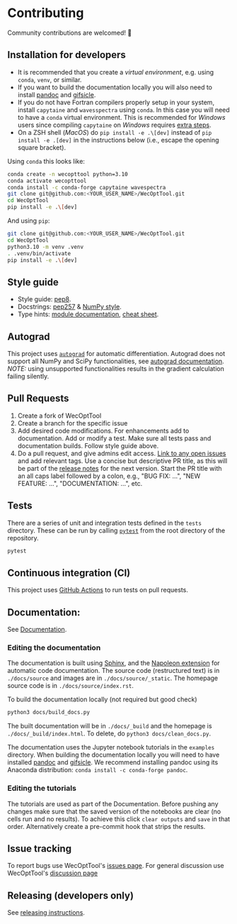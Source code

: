 # Contributing
Community contributions are welcomed! 🎊

## Installation for developers

* It is recommended that you create a *virtual environment*, e.g. using `conda`, `venv`, or similar.
* If you want to build the documentation locally you will also need to install [pandoc](https://pandoc.org/installing.html) and [gifsicle](https://github.com/kohler/gifsicle).
* If you do not have Fortran compilers properly setup in your system, install `capytaine` and `wavesspectra` using `conda`. In this case you will need to have a `conda` virtual environment. This is recommended for *Windows* users since compiling `capytaine` on *Windows* requires [extra steps](https://github.com/capytaine/capytaine/issues/115).
* On a ZSH shell (*MacOS*) do `pip install -e .\[dev]` instead of `pip install -e .[dev]` in the instructions below (i.e., escape the opening square bracket).

Using `conda` this looks like:
```bash
conda create -n wecopttool python=3.10
conda activate wecopttool
conda install -c conda-forge capytaine wavespectra
git clone git@github.com:<YOUR_USER_NAME>/WecOptTool.git
cd WecOptTool
pip install -e .\[dev]
```

And using `pip`:
```bash
git clone git@github.com:<YOUR_USER_NAME>/WecOptTool.git
cd WecOptTool
python3.10 -m venv .venv
. .venv/bin/activate
pip install -e .\[dev]
```


## Style guide
* Style guide: [pep8](https://www.python.org/dev/peps/pep-0008/).
* Docstrings: [pep257](https://www.python.org/dev/peps/pep-0257/) & [NumPy style](https://numpydoc.readthedocs.io/en/latest/format.html).
* Type hints: [module documentation](https://docs.python.org/3/library/typing.html), [cheat sheet](https://mypy.readthedocs.io/en/stable/cheat_sheet_py3.html).

## Autograd
This project uses [`autograd`](https://github.com/HIPS/autograd) for automatic differentiation.
Autograd does not support all NumPy and SciPy functionalities, see [autograd documentation](https://github.com/HIPS/autograd/blob/master/docs/tutorial.md#supported-and-unsupported-parts-of-numpyscipy).
*NOTE:* using unsupported functionalities results in the gradient calculation failing silently.

## Pull Requests
  1. Create a fork of WecOptTool
  2. Create a branch for the specific issue
  3. Add desired code modifications. For enhancements add to documentation. Add or modify a test. Make sure all tests pass and documentation builds. Follow style guide above.
  4. Do a pull request, and give admins edit access. [Link to any open issues](https://docs.github.com/en/issues/tracking-your-work-with-issues/linking-a-pull-request-to-an-issue) and add relevant tags. Use a concise but descriptive PR title, as this will be part of the [release notes](https://github.com/SNL-WaterPower/WecOptTool/releases) for the next version. Start the PR title with an all caps label followed by a colon, e.g., "BUG FIX: ...", "NEW FEATURE: ...", "DOCUMENTATION: ...", etc.

## Tests
There are a series of unit and integration tests defined in the `tests` directory.
These can be run by calling [`pytest`](https://pytest.org) from the root directory of the repository.

```bash
pytest
```

## Continuous integration (CI)
This project uses [GitHub Actions](https://docs.github.com/en/actions/learn-github-actions) to run tests on pull requests.

## Documentation:
See [Documentation](https://snl-waterpower.github.io/WecOptTool/).

### Editing the documentation
The documentation is built using [Sphinx](https://www.sphinx-doc.org/en/master/), and the [Napoleon extension](https://www.sphinx-doc.org/en/master/usage/extensions/napoleon.html) for automatic code documentation.
The source code (restructured text) is in `./docs/source` and images are in `./docs/source/_static`.
The homepage source code is in `./docs/source/index.rst`.

To build the documentation locally (not required but good check)

```bash
python3 docs/build_docs.py
```

The built documentation will be in `./docs/_build` and the homepage is `./docs/_build/index.html`.
To delete, do `python3 docs/clean_docs.py`.

The documentation uses the Jupyter notebook tutorials in the `examples` directory.
When building the documentation locally you will need to have installed [pandoc](https://pandoc.org/installing.html) and [gifsicle](https://github.com/kohler/gifsicle).
We recommend installing pandoc using its Anaconda distribution: `conda install -c conda-forge pandoc`.

### Editing the tutorials
The tutorials are used as part of the Documentation.
Before pushing any changes make sure that the saved version of the notebooks are clear (no cells run and no results).
To achieve this click `clear outputs` and `save` in that order.
Alternatively create a pre-commit hook that strips the results.

## Issue tracking
To report bugs use WecOptTool's [issues page](https://github.com/SNL-WaterPower/WecOptTool/issues).
For general discussion use WecOptTool's [discussion page](https://github.com/SNL-WaterPower/WecOptTool/discussions)


## Releasing (developers only)
See [releasing instructions](https://github.com/SNL-WaterPower/WecOptTool/blob/main/.github/RELEASING.md).